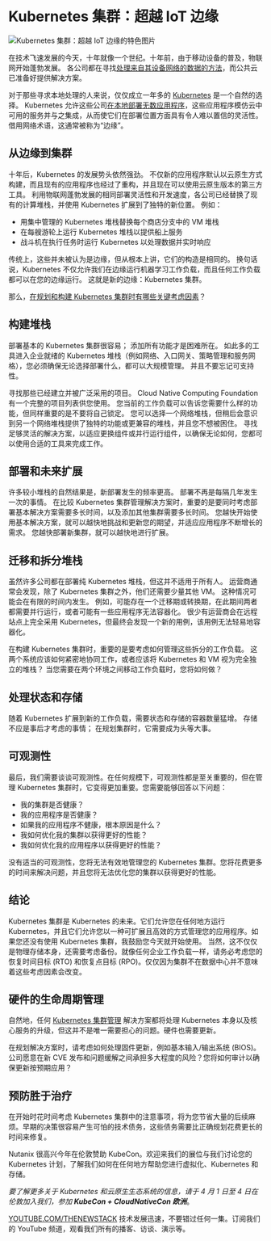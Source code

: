 # Kubernetes 集群：超越 IoT 边缘

![Kubernetes 集群：超越 IoT 边缘的特色图片](https://cdn.thenewstack.io/media/2025/03/57a97849-chip-1024x576.jpg)

在技术飞速发展的今天，十年就像一个世纪。十年前，由于移动设备的普及，物联网开始蓬勃发展。 各公司都在寻找[处理来自其设备网络的数据的方法](https://thenewstack.io/5-ways-data-protection-for-kubernetes-is-different/)，而公共云已准备好提供解决方案。

对于那些寻求本地处理的人来说，仅仅成立一年多的 [Kubernetes](https://thenewstack.io/kubernetes/) 是一个自然的选择。 Kubernetes 允许这些公司[在本地部署无数应用程序](https://thenewstack.io/a-look-at-kubernetes-deployment/)，这些应用程序模仿云中可用的服务并与之集成，从而使它们在部署位置方面具有令人难以置信的灵活性。 借用网络术语，这通常被称为“边缘”。

## 从边缘到集群

十年后，Kubernetes 的发展势头依然强劲。 不仅新的应用程序默认以云原生方式构建，而且现有的应用程序也经过了重构，并且现在可以使用云原生版本的第三方工具。 利用物联网蓬勃发展的相同部署灵活性和开发速度，各公司已经替换了现有的计算堆栈，并使用 Kubernetes 扩展到了独特的新位置。 例如：

- 用集中管理的 Kubernetes 堆栈替换每个商店分支中的 VM 堆栈
- 在每艘游轮上运行 Kubernetes 堆栈以提供船上服务
- 战斗机在执行任务时运行 Kubernetes 以处理数据并实时响应

传统上，这些并未被认为是边缘，但从根本上讲，它们的构造是相同的。 换句话说，Kubernetes 不仅允许我们在边缘运行机器学习工作负载，而且任何工作负载都可以在您的边缘运行。 这就是新的边缘：Kubernetes 集群。

那么，[在规划和构建 Kubernetes 集群时有哪些关键考虑因素](https://thenewstack.io/the-state-of-kubernetes-key-challenges-and-the-role-of-ai/)？

## 构建堆栈

部署基本的 Kubernetes 集群很容易； 添加所有功能才是困难所在。 如此多的工具进入企业就绪的 Kubernetes 堆栈（例如网络、入口网关、策略管理和服务网格），您必须确保无论选择部署什么，都可以大规模管理。 并且不要忘记可支持性。

寻找那些已经建立并被广泛采用的项目。 Cloud Native Computing Foundation 有一个完整的项目列表供您使用。 您当前的工作负载可以告诉您需要什么样的功能，但同样重要的是不要将自己锁定。 您可以选择一个网络堆栈，但稍后会意识到另一个网络堆栈提供了独特的功能或更兼容的堆栈，并且您不想被困住。 寻找足够灵活的解决方案，以适应更换组件或并行运行组件，以确保无论如何，您都可以使用合适的工具来完成工作。

## 部署和未来扩展

许多较小堆栈的自然结果是，新部署发生的频率更高。 部署不再是每隔几年发生一次的事情。 在比较 Kubernetes 集群管理解决方案时，重要的是要同时考虑部署基本解决方案需要多长时间，以及添加其他集群需要多长时间。 您越快开始使用基本解决方案，就可以越快地挑战和更新您的期望，并适应应用程序不断增长的需求。 您越快部署新集群，就可以越快地进行扩展。

## 迁移和拆分堆栈

虽然许多公司都在部署纯 Kubernetes 堆栈，但这并不适用于所有人。 运营商通常会发现，除了 Kubernetes 集群之外，他们还需要少量其他 VM。 这种情况可能会在有限的时间内发生。 例如，可能存在一个迁移期或转换期，在此期间两者都需要并行运行，或者可能有一些应用程序无法容器化。 很少有运营商会在远程站点上完全采用 Kubernetes，但最终会发现一个新的用例，该用例无法轻易地容器化。

在构建 Kubernetes 集群时，重要的是要考虑如何管理这些拆分的工作负载。 这两个系统应该如何紧密地协同工作，或者应该将 Kubernetes 和 VM 视为完全独立的堆栈？ 当您需要在两个环境之间移动工作负载时，您将如何做？

## 处理状态和存储

随着 Kubernetes 扩展到新的工作负载，需要状态和存储的容器数量猛增。 存储不应是事后才考虑的事情； 在规划集群时，它需要成为头等大事。

## 可观测性

最后，我们需要谈谈可观测性。在任何规模下，可观测性都是至关重要的，但在管理 Kubernetes 集群时，它变得更加重要。您需要能够回答以下问题：

- 我的集群是否健康？
- 我的应用程序是否健康？
- 如果我的应用程序不健康，根本原因是什么？
- 我如何优化我的集群以获得更好的性能？
- 我如何优化我的应用程序以获得更好的性能？

没有适当的可观测性，您将无法有效地管理您的 Kubernetes 集群。您将花费更多的时间来解决问题，并且您将无法优化您的集群以获得更好的性能。

## 结论

Kubernetes 集群是 Kubernetes 的未来。它们允许您在任何地方运行 Kubernetes，并且它们允许您以一种可扩展且高效的方式管理您的应用程序。如果您还没有使用 Kubernetes 集群，我鼓励您今天就开始使用。
当然，这不仅仅是物理存储本身，还需要考虑备份。就像任何企业工作负载一样，请务必考虑您的恢复时间目标 (RTO) 和恢复点目标 (RPO)。仅仅因为集群不在数据中心并不意味着这些考虑因素会改变。

## 硬件的生命周期管理

自然地，任何 [Kubernetes 集群管理](https://thenewstack.io/kubernetes-will-revolutionize-enterprise-database-management/) 解决方案都将处理 Kubernetes 本身以及核心服务的升级，但这并不是唯一需要担心的问题。硬件也需要更新。

在规划解决方案时，请考虑如何处理固件更新，例如基本输入/输出系统 (BIOS)。公司愿意在新 CVE 发布和问题缓解之间承担多大程度的风险？您将如何审计以确保更新按预期应用？

## 预防胜于治疗

在开始时花时间考虑 Kubernetes 集群中的注意事项，将为您节省大量的后续麻烦。早期的决策很容易产生可怕的技术债务，这些债务需要比正确规划花费更长的时间来修复。

Nutanix 很高兴今年在伦敦赞助 KubeCon。欢迎来我们的展位与我们讨论您的 Kubernetes 计划，了解我们如何在任何地方帮助您进行虚拟化、Kubernetes 和存储。

*要了解更多关于 Kubernetes 和云原生生态系统的信息，请于 4 月 1 日至 4 日在伦敦加入我们，参加 **KubeCon + CloudNativeCon 欧洲***。

[YOUTUBE.COM/THENEWSTACK](https://youtube.com/thenewstack?sub_confirmation=1)
技术发展迅速，不要错过任何一集。订阅我们的 YouTube 频道，观看我们所有的播客、访谈、演示等。